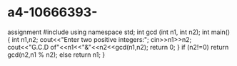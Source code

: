 # a4-10666393-
assignment
#include<iostream>
using namespace std;
int gcd (int n1, int n2);
int main()
{
int n1,n2;
cout<<"Enter two positive integers:";
cin>>n1>>n2;
cout<<"G.C.D of"<<n1<<"&"<<n2<<gcd(n1,n2);
return 0;
}
if (n2!=0)
return gcd(n2,n1 % n2); 
else
return n1;
}
